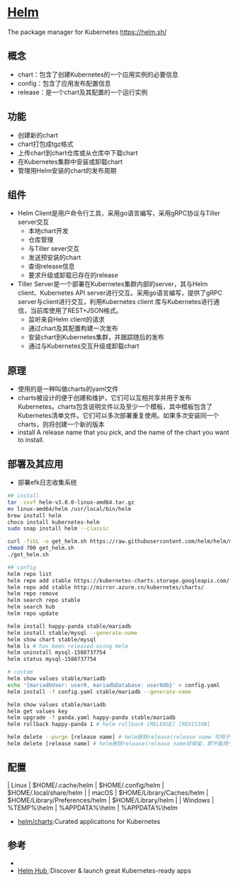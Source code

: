 # [Helm](https://github.com/helm/helm)

The package manager for Kubernetes <https://helm.sh/>

## 概念

* chart：包含了创建Kubernetes的一个应用实例的必要信息
* config：包含了应用发布配置信息
* release：是一个chart及其配置的一个运行实例

## 功能

* 创建新的chart
* chart打包成tgz格式
* 上传chart到chart仓库或从仓库中下载chart
* 在Kubernetes集群中安装或卸载chart
* 管理用Helm安装的chart的发布周期

## 组件

* Helm Client是用户命令行工具，采用go语言编写，采用gRPC协议与Tiller server交互
    - 本地chart开发
    - 仓库管理
    - 与Tiller sever交互
    - 发送预安装的chart
    - 查询release信息
    - 要求升级或卸载已存在的release
* Tiller Server是一个部署在Kubernetes集群内部的server，其与Helm client、Kubernetes API server进行交互。采用go语言编写，提供了gRPC server与client进行交互，利用Kubernetes client 库与Kubernetes进行通信，当前库使用了REST+JSON格式。
    - 监听来自Helm client的请求
    - 通过chart及其配置构建一次发布
    - 安装chart到Kubernetes集群，并跟踪随后的发布
    - 通过与Kubernetes交互升级或卸载chart

## 原理

* 使用的是一种叫做charts的yaml文件
* charts被设计的便于创建和维护，它们可以互相共享并用于发布Kubernetes。charts包含说明文件以及至少一个模板，其中模板包含了Kubernetes清单文件。它们可以多次部署重复使用。如果多次安装同一个charts，则将创建一个新的版本
* install A release name that you pick, and the name of the chart you want to install.

## 部署及其应用

* 部署efk日志收集系统

```sh
## install
tar -zxvf helm-v3.0.0-linux-amd64.tar.gz
mv linux-amd64/helm /usr/local/bin/helm
brew install helm
choco install kubernetes-helm
sudo snap install helm --classic

curl -fsSL -o get_helm.sh https://raw.githubusercontent.com/helm/helm/master/scripts/get-helm-3
chmod 700 get_helm.sh
./get_helm.sh

## config
helm repo list
helm repo add stable https://kubernetes-charts.storage.googleapis.com/
helm repo add stable http://mirror.azure.cn/kubernetes/charts/
helm repo remove
helm search repo stable
helm search hub
helm repo update

helm install happy-panda stable/mariadb
helm install stable/mysql --generate-name
helm show chart stable/mysql
helm ls # has been released using Helm
helm uninstall mysql-1588737754
helm status mysql-1588737754

# custom
helm show values stable/mariadb
echo '{mariadbUser: user0, mariadbDatabase: user0db}' > config.yaml
helm install -f config.yaml stable/mariadb --generate-name

helm show values stable/mariadb
helm get values key
helm upgrade -f panda.yaml happy-panda stable/mariadb
helm rollback happy-panda 1 # helm rollback [RELEASE] [REVISION]

helm delete --purge [release name] # helm删除release(release name 可用于新的release)
helm delete [release name] # helm删除release(release name将保留，即不能用于新的release)
```

## 配置

| Linux            | $HOME/.cache/helm         | $HOME/.config/helm             | $HOME/.local/share/helm |
| macOS            | $HOME/Library/Caches/helm | $HOME/Library/Preferences/helm | $HOME/Library/helm      |
| Windows          | %TEMP%\helm               | %APPDATA%\helm                 | %APPDATA%\helm

* [helm/charts](https://github.com/helm/charts):Curated applications for Kubernetes

## 参考

* [](https://hub.kubeapps.com/)
* [Helm Hub ](https://hub.helm.sh/):Discover & launch great Kubernetes-ready apps
